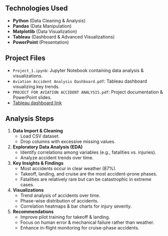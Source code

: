##  Technologies Used
- **Python** (Data Cleaning & Analysis)
- **Pandas** (Data Manipulation)
- **Matplotlib** (Data Visualization)
- **Tableau** (Dashboard & Advanced Visualizations)
- **PowerPoint** (Presentation)

##  Project Files
- `Project_1.ipynb`: Jupyter Notebook containing data analysis & visualizations.
- `Aviation Accident Analysis Dashboard.pdf`: Tableau dashboard visualizing key trends.
- `PROJECT FOR AVIATION ACCIDENT ANALYSIS.pdf`: Project documentation & PowerPoint slides.
- [Tableau dashboard link](https://public.tableau.com/app/profile/austine.otieno4649/viz/AviationAccidentAnalysisDashboard/AviationAccidentAnalysisDashboard)

## Analysis Steps
1. **Data Import & Cleaning**
   - Load CSV dataset.
   - Drop columns with excessive missing values.
2. **Exploratory Data Analysis (EDA)**
   - Identify correlations among variables (e.g., fatalities vs. injuries).
   - Analyze accident trends over time.
3. **Key Insights & Findings**
   - Most accidents occur in clear weather (87%).
   - Takeoff, landing, and cruise are the most accident-prone phases.
   - Fatalities are relatively rare but can be catastrophic in extreme cases.
4. **Visualizations**
   - Trend analysis of accidents over time.
   - Phase-wise distribution of accidents.
   - Correlation heatmaps & bar charts for injury severity.
5. **Recommendations**
   - Improve pilot training for takeoff & landing.
   - Focus on human error & mechanical failure rather than weather.
   - Enhance in-flight monitoring for cruise-phase accidents.
